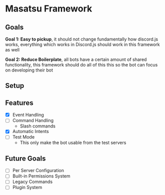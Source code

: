 # Masatsu Framework

## Goals

**Goal 1: Easy to pickup**, it should not change fundamentally how discord.js works, everything which works in Discord.js should work in this framework as well

**Goal 2: Reduce Boilerplate**, all bots have a certain amount of shared functionality, this framework should do all of this this so the bot can focus on developing their bot

## Setup

## Features

- [x] Event Handling
- [ ] Command Handling
  - Slash commands
- [x] Automatic Intents
- [ ] Test Mode
  - This only make the bot usable from the test servers

## Future Goals

- [ ] Per Server Configuration
- [ ] Built-in Permissions System
- [ ] Legacy Commands
- [ ] Plugin System 